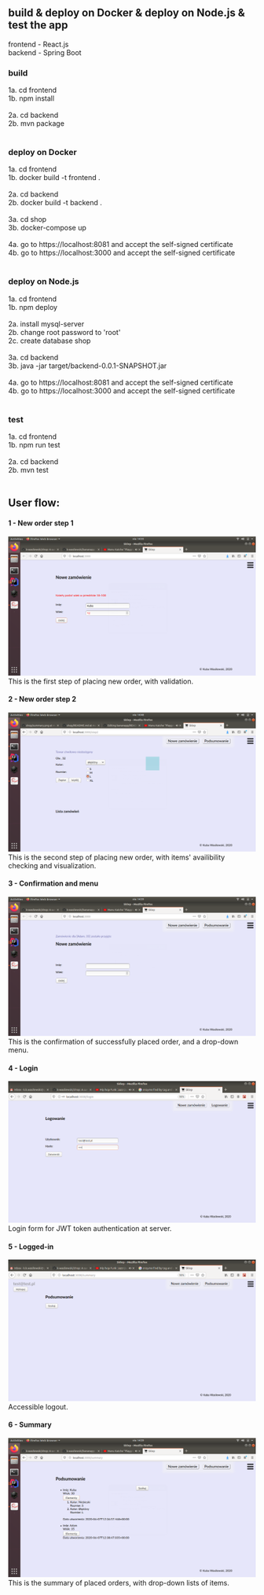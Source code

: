 ## build & deploy on Docker & deploy on Node.js & test the app
frontend - React.js<br>
backend - Spring Boot<br>

### build
1a. cd frontend<br>
1b. npm install<br>
<br>
2a. cd backend<br>
2b. mvn package<br>
<br>

### deploy on Docker
1a. cd frontend<br>
1b. docker build -t frontend .<br>
<br>
2a. cd backend<br>
2b. docker build -t backend .<br>
<br>
3a. cd shop<br>
3b. docker-compose up<br>
<br>
4a. go to https://localhost:8081 and accept the self-signed certificate<br>
4b. go to https://localhost:3000 and accept the self-signed certificate<br>
<br>

### deploy on Node.js
1a. cd frontend<br>
1b. npm deploy<br>
<br>
2a. install mysql-server<br>
2b. change root password to 'root'<br>
2c. create database shop<br>
<br>
3a. cd backend<br>
3b. java -jar target/backend-0.0.1-SNAPSHOT.jar<br>
<br>
4a. go to https://localhost:8081 and accept the self-signed certificate<br>
4b. go to https://localhost:3000 and accept the self-signed certificate<br>
<br>

### test
1a. cd frontend<br>
1b. npm run test<br>
<br>
2a. cd backend<br>
2b. mvn test
<br>
<br>

## User flow:
#### 1 - New order step 1
![alt text](https://raw.githubusercontent.com/k-wasilewski/shop/master/screenshots/new_order.png)
This is the first step of placing new order, with validation.

#### 2 - New order step 2
![alt text](https://raw.githubusercontent.com/k-wasilewski/shop/master/screenshots/new_order2.png)
This is the second step of placing new order, with items' availibility checking and visualization.

#### 3 - Confirmation and menu
![alt text](https://raw.githubusercontent.com/k-wasilewski/shop/master/screenshots/confirmation_menu.png)
This is the confirmation of successfully placed order, and a drop-down menu.

#### 4 - Login
![alt text](https://raw.githubusercontent.com/k-wasilewski/shop/master/screenshots/login.png)
Login form for JWT token authentication at server.

#### 5 - Logged-in
![alt text](https://raw.githubusercontent.com/k-wasilewski/shop/master/screenshots/logged-in.png)
Accessible logout.

#### 6 - Summary
![alt text](https://raw.githubusercontent.com/k-wasilewski/shop/master/screenshots/summary.png)
This is the summary of placed orders, with drop-down lists of items.
